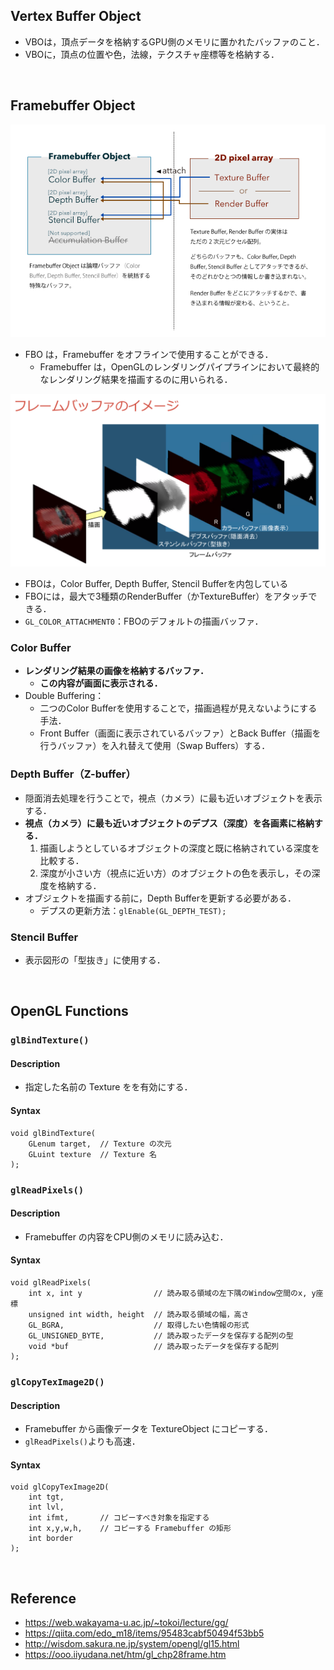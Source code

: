 ## Vertex Buffer Object
- VBOは，頂点データを格納するGPU側のメモリに置かれたバッファのこと．
- VBOに，頂点の位置や色，法線，テクスチャ座標等を格納する．

<br>

## Framebuffer Object

<img src="figures/FBO.png">

- FBO は，Framebuffer をオフラインで使用することができる．
   - Framebuffer は，OpenGLのレンダリングパイプラインにおいて最終的なレンダリング結果を描画するのに用いられる．

<img src="figures/FrameBuffer.png">

- FBOは，Color Buffer, Depth Buffer, Stencil Bufferを内包している
- FBOには，最大で3種類のRenderBuffer（かTextureBuffer）をアタッチできる．
- `GL_COLOR_ATTACHMENT0`：FBOのデフォルトの描画バッファ．

### Color Buffer
- <b>レンダリング結果の画像を格納するバッファ．</b>
   - <b>この内容が画面に表示される．</b>
- Double Buffering：
   - 二つのColor Bufferを使用することで，描画過程が見えないようにする手法．
   - Front Buffer（画面に表示されているバッファ）とBack Buffer（描画を行うバッファ）を入れ替えて使用（Swap Buffers）する．

### Depth Buffer（Z-buffer）
- 隠面消去処理を行うことで，視点（カメラ）に最も近いオブジェクトを表示する．
- <b>視点（カメラ）に最も近いオブジェクトのデプス（深度）を各画素に格納する．</b>
   1. 描画しようとしているオブジェクトの深度と既に格納されている深度を比較する．
   2. 深度が小さい方（視点に近い方）のオブジェクトの色を表示し，その深度を格納する．
- オブジェクトを描画する前に，Depth Bufferを更新する必要がある．
   - デプスの更新方法：`glEnable(GL_DEPTH_TEST);`

### Stencil Buffer
- 表示図形の「型抜き」に使用する．

<br>

## OpenGL Functions

### `glBindTexture()`
#### Description
- 指定した名前の Texture をを有効にする．
#### Syntax
```
void glBindTexture(
    GLenum target,  // Texture の次元
    GLuint texture  // Texture 名
);
```

### `glReadPixels()`

#### Description
- Framebuffer の内容をCPU側のメモリに読み込む．
#### Syntax
```
void glReadPixels(
    int x, int y                // 読み取る領域の左下隅のWindow空間のx, y座標
    unsigned int width, height  // 読み取る領域の幅，高さ
    GL_BGRA,                    // 取得したい色情報の形式
    GL_UNSIGNED_BYTE,           // 読み取ったデータを保存する配列の型
    void *buf                   // 読み取ったデータを保存する配列
);
```

### `glCopyTexImage2D()`
#### Description
- Framebuffer から画像データを TextureObject にコピーする．
- `glReadPixels()`よりも高速．
#### Syntax
```
void glCopyTexImage2D(
    int tgt,
    int lvl,
    int ifmt,       // コピーすべき対象を指定する
    int x,y,w,h,    // コピーする Framebuffer の矩形
    int border
);
```

<br>

## Reference
- https://web.wakayama-u.ac.jp/~tokoi/lecture/gg/
- https://qiita.com/edo_m18/items/95483cabf50494f53bb5
- http://wisdom.sakura.ne.jp/system/opengl/gl15.html
- https://ooo.iiyudana.net/htm/gl_chp28frame.htm